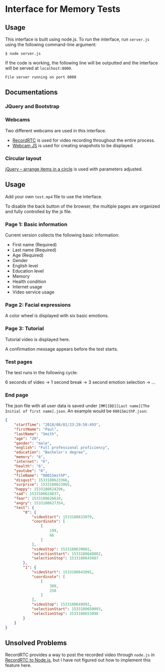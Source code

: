 # Interface for Memory Tests

## Usage

This interface is built using node.js. To run the interface, run `server.js` using the following command-line argument:
```
$ node server.js
```
If the code is working, the following line will be outputted and the interface will be served at `localhost:8000`.
```
File server running on port 8000
```

## Documentations

### JQuery and Bootstrap

### Webcams
Two different webcams are used in this interface. 
* [RecordRTC](https://recordrtc.org/) is used for video recording throughout the entire process. 
* [Webcam JS](https://github.com/jhuckaby/webcamjs) is used for creating snapshots to be displayed. 

### Circular layout
[jQuery – arrange items in a circle](http://www.connolly-technologies.com/jquery-arrange-items-in-a-circle/)
is used with parameters adjusted.

## Usage
Add your own `test.mp4` file to use the interface.

To disable the back button of the browser, the multiple pages are organized and fully controlled by the js file.
### Page 1: Basic information
Current version collects the following basic information:
* First name (Required)
* Last name (Required)
* Age (Required)
* Gender
* English level
* Education level
* Memory
* Health condition
* Internet usage
* Video service usage
### Page 2: Facial expressions
A color wheel is displayed with six basic emotions.
### Page 3: Tutorial
Tutorial video is displayed here.

A confirmation message appears before the test starts.
### Test pages
The test runs in the following cycle:

6 seconds of video -> 1 second break -> 3 second emotion selection -> ...

### End page
The json file with all user data is saved under `[MM][DD][Last name][The Initial of first name].json`.
An example would be `0801SmithP.json`:
```json
{
    "startTime": "2018/08/01/23:29:58:493",
    "firstName": "Paul",
    "lastName": "Smith",
    "age": "20",
    "gender": "male",
    "english": "Full professional proficiency",
    "education": "Bachelor's degree",
    "memory": "6",
    "internet": "6",
    "health": "6",
    "youtube": "6",
    "fileName": "0801SmithP",
    "disgust": 1533180623366,
    "surprise": 1533180623865,
    "happy": 1533180624296,
    "sad": 1533180624837,
    "fear": 1533180626618,
    "angry": 1533180627354,
    "test": {
        "0": {
            "videoStart": 1533180633079,
            "coordinate": [
                [
                    199,
                    66
                ]
            ],
            "videoStop": 1533180639082,
            "selectionStart": 1533180640082,
            "selectionStop": 1533180643087
        },
        "1": {
            "videoStart": 1533180643091,
            "coordinate": [
                [
                    309,
                    258
                ]
            ],
            "videoStop": 1533180649092,
            "selectionStart": 1533180650093,
            "selectionStop": 1533180653098
        }
    }
}
```

## Unsolved Problems
RecordRTC provides a way to post the recorded video through `node.js` in [RecordRTC to Node.js](https://github.com/muaz-khan/RecordRTC/tree/master/RecordRTC-to-Nodejs), but I have not figured out how to implement this feature here.
